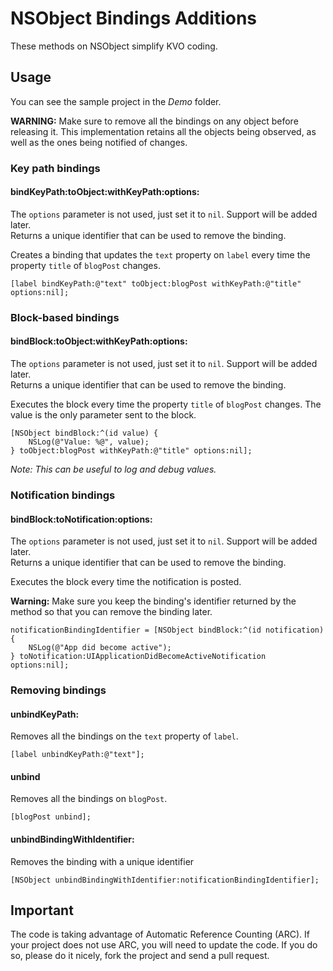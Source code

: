 # NSObject Bindings Additions

These methods on NSObject simplify KVO coding.



## Usage

You can see the sample project in the _Demo_ folder.

**WARNING:** Make sure to remove all the bindings on any object before releasing it. This implementation retains all the objects being observed, as well as the ones being notified of changes.



### Key path bindings

#### bindKeyPath:toObject:withKeyPath:options:

The `options` parameter is not used, just set it to `nil`. Support will be added later.  
Returns a unique identifier that can be used to remove the binding.

Creates a binding that updates the `text` property on `label` every time the property `title` of `blogPost` changes.

	[label bindKeyPath:@"text" toObject:blogPost withKeyPath:@"title" options:nil];



### Block-based bindings

#### bindBlock:toObject:withKeyPath:options:

The `options` parameter is not used, just set it to `nil`. Support will be added later.  
Returns a unique identifier that can be used to remove the binding.

Executes the block every time the property `title` of `blogPost` changes. The value is the only parameter sent to the block.

	[NSObject bindBlock:^(id value) {
		NSLog(@"Value: %@", value);
	} toObject:blogPost withKeyPath:@"title" options:nil];

_Note: This can be useful to log and debug values._



### Notification bindings

#### bindBlock:toNotification:options:

The `options` parameter is not used, just set it to `nil`. Support will be added later.  
Returns a unique identifier that can be used to remove the binding.

Executes the block every time the notification is posted.

**Warning:** Make sure you keep the binding's identifier returned by the method so that you can remove the binding later.

	notificationBindingIdentifier = [NSObject bindBlock:^(id notification) {
		NSLog(@"App did become active");
	} toNotification:UIApplicationDidBecomeActiveNotification options:nil];



### Removing bindings


#### unbindKeyPath:

Removes all the bindings on the `text` property of `label`.

	[label unbindKeyPath:@"text"];


#### unbind

Removes all the bindings on `blogPost`.

	[blogPost unbind];


#### unbindBindingWithIdentifier:

Removes the binding with a unique identifier

	[NSObject unbindBindingWithIdentifier:notificationBindingIdentifier];




## Important

The code is taking advantage of Automatic Reference Counting (ARC). If your project does not use ARC, you will need to update the code. If you do so, please do it nicely, fork the project and send a pull request.

